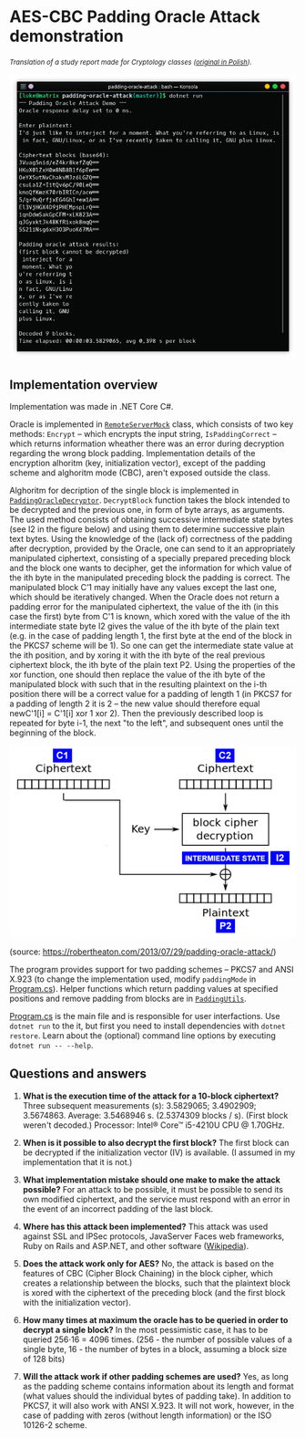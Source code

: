 # AES-CBC Padding Oracle Attack demonstration

<small>_Translation of a study report made for Cryptology classes ([original in Polish](README.pl.md))._</small>

![screenshot](images/screenshot.png)

## Implementation overview

Implementation was made in .NET Core C#.

Oracle is implemented in [`RemoteServerMock`](RemoteServerMock.cs) class, which consists of two key methods: `Encrypt` – which encrypts the input string, `IsPaddingCorrect` – which returns information wheather there was an error during decryption regarding the wrong block padding. Implementation details of the encryption alhoritm (key, initialization vector), except of the padding scheme and alghoritm mode (CBC), aren't exposed outside the class.

Alghoritm for decription of the single block is implemented in [`PaddingOracleDecryptor`](PaddingOracleDecryptor.cs). `DecryptBlock` function takes the block intended to be decrypted and the previous one, in form of byte arrays, as arguments. The used method consists of obtaining successive intermediate state bytes (see I2 in the figure below) and using them to determine successive plain text bytes. Using the knowledge of the (lack of) correctness of the padding after decryption, provided by the Oracle, one can send to it an appropriately manipulated ciphertext, consisting of a specially prepared preceding block and the block one wants to decipher, get the information for which value of the ith byte in the manipulated preceding block the padding is correct. The manipulated block C’1 may initially have any values except the last one, which should be iteratively changed. When the Oracle does not return a padding error for the manipulated ciphertext, the value of the ith (in this case the first) byte from C'1 is known, which xored with the value of the ith intermediate state byte I2 gives the value of the ith byte of the plain text (e.g. in the case of padding length 1, the first byte at the end of the block in the PKCS7 scheme will be 1). So one can get the intermediate state value at the ith position, and by xoring it with the ith byte of the real previous ciphertext block, the ith byte of the plain text P2. Using the properties of the xor function, one should then replace the value of the ith byte of the manipulated block with such that in the resulting plaintext on the i-th position there will be a correct value for a padding of length 1 (in PKCS7 for a padding of length 2 it is 2 – the new value should therefore equal newC'1[i] = C'1[i] xor 1 xor 2). Then the previously described loop is repeated for byte i-1, the next "to the left", and subsequent ones until the beginning of the block.

![CBC diagram](images/cbc.png)

(source: https://robertheaton.com/2013/07/29/padding-oracle-attack/)

The program provides support for two padding schemes – PKCS7 and ANSI X.923 (to change the implementation used, modify `paddingMode` in [Program.cs](Program.cs)). Helper functions which return padding values at specified positions and remove padding from blocks are in [`PaddingUtils`](PaddingUtils.cs).

[Program.cs](Program.cs) is the main file and is responsible for user interfactions.
Use `dotnet run` to the it, but first you need to install dependencies with `dotnet restore`. Learn about the (optional) command line options by executing `dotnet run -- --help`.

## Questions and answers

1. **What is the execution time of the attack for a 10-block ciphertext?**
Three subsequent measurements (s): 3.5829065; 3.4902909; 3.5674863. Average: 3.5468946 s. (2.5374309 blocks / s).
(First block weren't decoded.)
Processor: Intel® Core™ i5-4210U CPU @ 1.70GHz.

2. **When is it possible to also decrypt the first block?**
The first block can be decrypted if the initialization vector (IV) is available.
(I assumed in my implementation that it is not.)

3. **What implementation mistake should one make to make the attack possible?**
For an attack to be possible, it must be possible to send its own modified ciphertext, and the service must respond with an error in the event of an incorrect padding of the last block.

4. **Where has this attack been implemented?**
This attack was used against SSL and IPSec protocols, JavaServer Faces web frameworks, Ruby on Rails and ASP.NET, and other software ([Wikipedia](https://en.wikipedia.org/wiki/Padding_oracle_attack#Attacks_using_padding_oracles)).

5. **Does the attack work only for AES?**
No, the attack is based on the features of CBC (Cipher Block Chaining) in the block cipher, which creates a relationship between the blocks, such that the plaintext block is xored with the ciphertext of the preceding block (and the first block with the initialization vector).

6. **How many times at maximum the oracle has to be queried in order to decrypt a single block?**
In the most pessimistic case, it has to be queried 256⋅16 = 4096 times.
(256 - the number of possible values of a single byte, 16 - the number of bytes in a block, assuming a block size of 128 bits)

7. **Will the attack work if other padding schemes are used?**
Yes, as long as the padding scheme contains information about its length and format (what values should the individual bytes of padding take). In addition to PKCS7, it will also work with ANSI X.923. It will not work, however, in the case of padding with zeros (without length information) or the ISO 10126-2 scheme.
